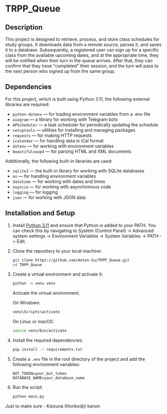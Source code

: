 # TRPP_Queue

## Description

This project is designed to retrieve, process, and store class schedules for study groups. It downloads data from a remote source, parses it, and saves it to a database. Subsequently, a registered user can sign up for a specific class from the available upcoming dates, and at the appropriate time, they will be notified when their turn in the queue arrives. After that, they can confirm that they have "completed" their session, and the turn will pass to the next person who signed up from the same group.

## Dependencies

For this project, which is built using Python 3.11, the following external libraries are required:

- `python-dotenv` — for loading environment variables from a .env file  
- `aiogram` — a library for working with Telegram bots  
- `APScheduler` — a task scheduler for periodically updating the schedule  
- `setuptools` — utilities for installing and managing packages  
- `requests` — for making HTTP requests  
- `icalendar` — for handling data in iCal format  
- `dotenv` — for working with environment variables
- `beautifulsoup4` — for parsing HTML and XML documents

Additionally, the following built-in libraries are used:

- `sqlite3` — the built-in library for working with SQLite databases  
- `os` — for handling environment variables  
- `datetime` — for working with dates and times  
- `asyncio` — for working with asynchronous code  
- `logging` — for logging
- `json` — for working with JSON data

## Installation and Setup

1. Install [Python 3.11](https://docs.python.org/3/whatsnew/3.11.html) and ensure that Python is added to your PATH. You can check this by navigating to System (Control Panel) -> Advanced system settings -> Environment Variables -> System Variables -> PATH -> Edit.

2. Clone the repository to your local machine:

   ```bash
   git clone https://github.com/Anton-Su/TRPP_Queue.git
   cd TRPP_Queue
    ```

3. Create a virtual environment and activate it:

   ```bash
   python -m venv venv
   ```
   Activate the virtual environment. 

   On Windows:

   ```bash
   venv\Scripts\activate
   ```

   On Linux or macOS:

   ```bash
   source venv/bin/activate
   ```

4. Install the required dependencies:

   ```bash
   pip install -r requirements.txt
   ```

5. Create a `.env` file in the root directory of the project and add the following environment variables:

   ```plaintext
   BOT_TOKEN=your_bot_token
   DATABASE_NAME=your_database_name
   ```

6. Run the script:

   ```bash
   python main.py
   ```

Just to make sure - Kiezuna (Horikodji) kanon